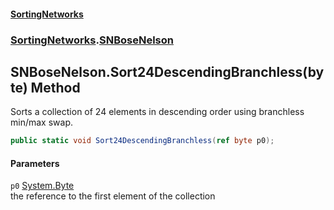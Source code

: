 #### [SortingNetworks](index.md 'index')
### [SortingNetworks](SortingNetworks.md 'SortingNetworks').[SNBoseNelson](SortingNetworks_SNBoseNelson.md 'SortingNetworks.SNBoseNelson')
## SNBoseNelson.Sort24DescendingBranchless(byte) Method
Sorts a collection of 24 elements in descending order using branchless min/max swap.  
```csharp
public static void Sort24DescendingBranchless(ref byte p0);
```
#### Parameters
<a name='SortingNetworks_SNBoseNelson_Sort24DescendingBranchless(byte)_p0'></a>
`p0` [System.Byte](https://docs.microsoft.com/en-us/dotnet/api/System.Byte 'System.Byte')  
the reference to the first element of the collection
  
